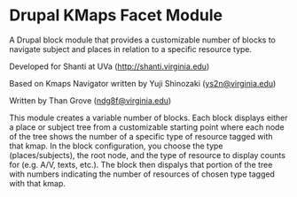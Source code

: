 Drupal KMaps Facet Module
=============================

A Drupal block module that provides a customizable number of blocks to navigate subject and places in relation to a specific resource type.

Developed for Shanti at UVa (http://shanti.virginia.edu)

Based on Kmaps Navigator written by Yuji Shinozaki (ys2n@virginia.edu) 

Written by Than Grove (ndg8f@virginia.edu)

This module creates a variable number of blocks. Each block displays either a place or subject tree from a customizable starting point
where each node of the tree shows the number of a specific type of resource tagged with that kmap. In the block configuration, you choose
the type (places/subjects), the root node, and the type of resource to display counts for (e.g. A/V, texts, etc.). The block then dispalys
that portion of the tree with numbers indicating the number of resources of chosen type tagged with that kmap.
